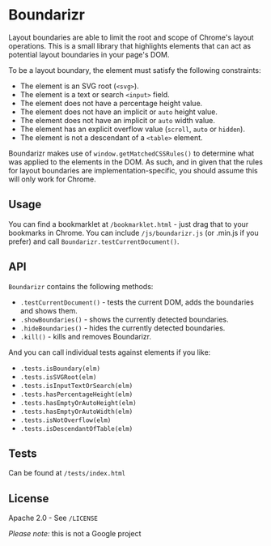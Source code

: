 # Boundarizr

Layout boundaries are able to limit the root and scope of Chrome's layout
operations. This is a small library that highlights elements that can act as
potential layout boundaries in your page's DOM.

To be a layout boundary, the element must satisfy the following constraints:

* The element is an SVG root (`<svg>`).
* The element is a text or search `<input>` field.
* The element does not have a percentage height value.
* The element does not have an implicit or `auto` height value.
* The element does not have an implicit or `auto` width value.
* The element has an explicit overflow value (`scroll`, `auto` or `hidden`).
* The element is not a descendant of a `<table>` element.

Boundarizr makes use of `window.getMatchedCSSRules()` to determine what was applied to the elements in the DOM. As such, and in given that the rules for layout boundaries are implementation-specific, you should assume this will only work for Chrome.

## Usage

You can find a bookmarklet at `/bookmarklet.html` - just drag that to your
bookmarks in Chrome. You can include `/js/boundarizr.js` (or .min.js if you
prefer) and call `Boundarizr.testCurrentDocument()`.

## API

`Boundarizr` contains the following methods:

* `.testCurrentDocument()` - tests the current DOM, adds the boundaries and shows them.
* `.showBoundaries()` - shows the currently detected boundaries.
* `.hideBoundaries()` - hides the currently detected boundaries.
* `.kill()` - kills and removes Boundarizr.

And you can call individual tests against elements if you like:

* `.tests.isBoundary(elm)`
* `.tests.isSVGRoot(elm)`
* `.tests.isInputTextOrSearch(elm)`
* `.tests.hasPercentageHeight(elm)`
* `.tests.hasEmptyOrAutoHeight(elm)`
* `.tests.hasEmptyOrAutoWidth(elm)`
* `.tests.isNotOverflow(elm)`
* `.tests.isDescendantOfTable(elm)`

## Tests

Can be found at `/tests/index.html`

## License

Apache 2.0 - See `/LICENSE`

*Please note:* this is not a Google project
